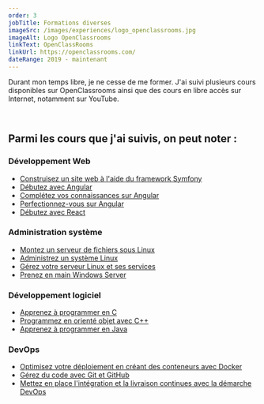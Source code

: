 ```yaml
---
order: 3
jobTitle: Formations diverses
imageSrc: /images/experiences/logo_openclassrooms.jpg
imageAlt: Logo OpenClassrooms
linkText: OpenClassRooms
linkUrl: https://openclassrooms.com/
dateRange: 2019 - maintenant
---
```


Durant mon temps libre, je ne cesse de me former.
J'ai suivi plusieurs cours disponibles sur OpenClassrooms ainsi que des cours en libre accès sur Internet,
notamment sur YouTube.

<br>

## Parmi les cours que j'ai suivis, on peut noter :

### Développement Web

- [Construisez un site web à l'aide du framework Symfony](https://openclassrooms.com/fr/courses/8264046-construisez-un-site-web-a-laide-du-framework-symfony-7)
- [Débutez avec Angular](https://openclassrooms.com/fr/courses/7471261-debutez-avec-angular)
- [Complétez vos connaissances sur Angular](https://openclassrooms.com/fr/courses/7471271-completez-vos-connaissances-sur-angular)
- [Perfectionnez-vous sur Angular](https://openclassrooms.com/fr/courses/7471281-perfectionnez-vous-sur-angular)
- [Débutez avec React](https://openclassrooms.com/fr/courses/7008001-debutez-avec-react)

### Administration système

- [Montez un serveur de fichiers sous Linux](https://openclassrooms.com/fr/courses/2356316-montez-un-serveur-de-fichiers-sous-linux)
- [Administrez un système Linux](https://openclassrooms.com/fr/courses/7274161-administrez-un-systeme-linux)
- [Gérez votre serveur Linux et ses services](https://openclassrooms.com/fr/courses/1733551-gerez-votre-serveur-linux-et-ses-services)
- [Prenez en main Windows Server](https://openclassrooms.com/fr/courses/2356306-prenez-en-main-windows-server)

### Développement logiciel

- [Apprenez à programmer en C](https://openclassrooms.com/fr/courses/1894236-apprenez-a-programmer-en-c)
- [Programmez en orienté objet avec C++](https://openclassrooms.com/fr/courses/7137751-programmez-en-oriente-objet-avec-c)
- [Apprenez à programmer en Java](https://openclassrooms.com/fr/courses/6173501-apprenez-a-programmer-en-java)

### DevOps

- [Optimisez votre déploiement en créant des conteneurs avec Docker](https://openclassrooms.com/fr/courses/2035766-optimisez-votre-deploiement-en-creant-des-conteneurs-avec-docker)
- [Gérez du code avec Git et GitHub](https://openclassrooms.com/fr/courses/7162856-gerez-du-code-avec-git-et-github)
- [Mettez en place l'intégration et la livraison continues avec la démarche DevOps](https://openclassrooms.com/fr/courses/2035736-mettez-en-place-lintegration-et-la-livraison-continues-avec-la-demarche-devops)